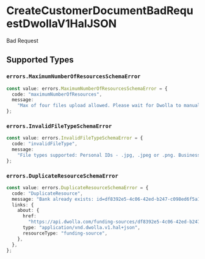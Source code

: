 # CreateCustomerDocumentBadRequestDwollaV1HalJSON

Bad Request


## Supported Types

### `errors.MaximumNumberOfResourcesSchemaError`

```typescript
const value: errors.MaximumNumberOfResourcesSchemaError = {
  code: "maximumNumberOfResources",
  message:
    "Max of four files upload allowed. Please wait for Dwolla to manually check the documents.",
};
```

### `errors.InvalidFileTypeSchemaError`

```typescript
const value: errors.InvalidFileTypeSchemaError = {
  code: "invalidFileType",
  message:
    "File types supported: Personal IDs - .jpg, .jpeg or .png. Business Documents - .jpg, .jpeg, .png, or .pdf.",
};
```

### `errors.DuplicateResourceSchemaError`

```typescript
const value: errors.DuplicateResourceSchemaError = {
  code: "DuplicateResource",
  message: "Bank already exists: id=df8392e5-4c06-42ed-b247-c098ed6f5a11",
  links: {
    about: {
      href:
        "https://api.dwolla.com/funding-sources/df8392e5-4c06-42ed-b247-c098ed6f5a11",
      type: "application/vnd.dwolla.v1.hal+json",
      resourceType: "funding-source",
    },
  },
};
```

